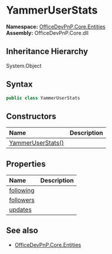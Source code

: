 # YammerUserStats
  

**Namespace:** [OfficeDevPnP.Core.Entities](OfficeDevPnP.Core.Entities.md)  
**Assembly:** OfficeDevPnP.Core.dll  
## Inheritance Hierarchy
System.Object  
## Syntax
```C#
public class YammerUserStats
```
## Constructors
|**Name**|**Description**|
|:-----|:-----|
| [YammerUserStats()](OfficeDevPnP.Core.Entities.YammerUserStats.ctor1.md) | 
## Properties
|**Name**|**Description**|
|:-----|:-----|
| [following](OfficeDevPnP.Core.Entities.YammerUserStats.following.md) | 
| [followers](OfficeDevPnP.Core.Entities.YammerUserStats.followers.md) | 
| [updates](OfficeDevPnP.Core.Entities.YammerUserStats.updates.md) | 
## See also
- [OfficeDevPnP.Core.Entities](OfficeDevPnP.Core.Entities.md)
